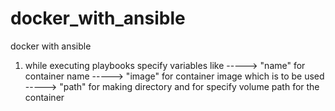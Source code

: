 # docker_with_ansible
docker with ansible

1. while executing playbooks specify variables like 
-----> "name" for container name
-----> "image" for container image which is to be used
-----> "path" for making directory and for specify volume path for the container
